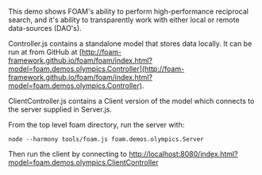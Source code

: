 This demo shows FOAM's ability to perform high-performance reciprocal search, and it's ability to transparently work with either local or remote data-sources (DAO's).

Controller.js contains a standalone model that stores data locally. It can be run at from GitHub at [http://foam-framework.github.io/foam/foam/index.html?model=foam.demos.olympics.Controller](http://foam-framework.github.io/foam/foam/index.html?model=foam.demos.olympics.Controller).

ClientController.js contains a Client version of the model which connects to the server supplied in Server.js.

From the top level foam directory, run the server with:

    node --harmony tools/foam.js foam.demos.olympics.Server

Then run the client by connecting to [http://localhost:8080/index.html?model=foam.demos.olympics.ClientController](http://localhost:8080/index.html?model=foam.demos.olympics.ClientController)
